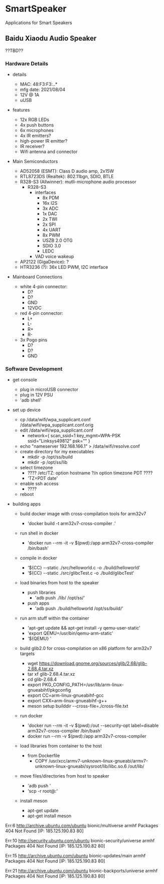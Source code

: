 # SmartSpeaker
Applications for Smart Speakers

## Baidu Xiaodu Audio Speaker

??TBD??

### Hardware Details

* details
  - MAC: 48:F3:F3:*.*.*
  - mfg date: 2021/08/04
  - 12V @ 1A
  - uUSB

* features
  - 12x RGB LEDs
  - 4x push buttons
  - 6x microphones
  - 4x IR emitters?
  - high-power IR emitter?
  - IR receiver?
  - Wifi antenna and connector

* Main Semiconductors
  - AD52058 (ESMT): Class D audio amp, 2x15W
  - RTL8723DS (Realtek): 802.11bgn, SDIO, BTLE
  - R328-S3 (Allwinner): mutli-microphone audio processor
    * R328-S3
      - interfaces
        * 8x PDM
        * 16x I2S
        * 3x ADC
        * 1x DAC
        * 2x TWI
        * 2x SPI
        * 4x UART
        * 8x PWM
        * USZB 2.0 OTG
        * SDIO 3.0
        * LEDC
      - VAD voice wakeup
  - AP2122 (GigaDevice): ?
  - HTR3236 (?): 36x LED PWM, I2C interface

* Mainboard Connections
  - white 4-pin connector:
    * D?
    * D?
    * GND
    * 12VDC
  - red 4-pin connector:
    * L+
    * L-
    * R+
    * R-
  - 3x Pogo pins
    * D?
    * D?
    * GND

### Software Development

* get console
  - plug in microUSB connector
  - plug in 12V PSU
  - 'adb shell'

* set up device
  - cp /data/wifi/wpa_supplicant.conf /data/wifi/wpa_supplicant.conf.orig
  - edit /data/wifi/wpa_supplicant.conf
    * network={
        scan_ssid=1
        key_mgmt=WPA-PSK
        ssid="Linksys49812"
        psk="<pwd>"
    }
  - echo "nameserver 192.168.166.1" > /data/wifi/resolve.conf
  - create directory for my executables
    * mkdir -p /opt/ss/build
    * mkdir -p /opt/ss/lib
  - select timezone
    * ???? /etc/TZ: option hostname ?/n option timezone PDT ????
    * 'TZ=PDT date'
  - enable ssh access
    * ????
  - reboot

* building apps
  - build docker image with cross-compilation tools for arm32v7
    * 'docker build -t arm32v7-cross-compiler .'
  - run shell in docker
    * 'docker run --rm -it -v $(pwd):/app arm32v7-cross-compiler /bin/bash'
  - compile in docker
    * '${CC} --static ./src/helloworld.c -o ./build/helloworld'
    * '${CC} --static ./src/glibcTest.c -o ./build/glibcTest'
  - load binaries from host to the speaker
    * push libraries
      - 'adb push ./lib/ /opt/ss/'
    * push apps
      - 'adb push ./build/helloworld /opt/ss/build/'
  - run arm stuff within the container
    * 'apt-get update && apt-get install -y qemu-user-static'
    * 'export QEMU=/usr/bin/qemu-arm-static'
    * '${QEMU} <bin>'
  - build glib2.0 for cross-compilation on x86 platform for arm32v7 targets
    * wget https://download.gnome.org/sources/glib/2.68/glib-2.68.4.tar.xz
    * tar xf glib-2.68.4.tar.xz
    * cd glib-2.68.4
    * export PKG_CONFIG_PATH=/usr/lib/arm-linux-gnueabihf/pkgconfig
    * export CC=arm-linux-gnueabihf-gcc
    * export CXX=arm-linux-gnueabihf-g++
    * meson setup builddir --cross-file=./cross-file.txt

  - run docker
    * 'docker run --rm -it -v $(pwd):/out --security-opt label=disable arm32v7-cross-compiler /bin/bash'
    * docker run --rm -v $(pwd):/app arm32v7-cross-compiler <cmd>
  - load libraries from container to the host
    * from Dockerfile
      - COPY /usr/xcc/armv7-unknown-linux-gnueabi/armv7-unknown-linux-gnueabi/sysroot/lib/libc.so.6 /out/lib/

  - move files/directories from host to speaker
    * 'adb push <local> <remote>'
    * 'scp -r <local> root@<ipaddr>:<remote>'

  - install meson
    * apt-get update
    * apt-get install meson
  
Err:6 http://archive.ubuntu.com/ubuntu bionic/multiverse armhf Packages
  404  Not Found [IP: 185.125.190.83 80]

Err:10 http://security.ubuntu.com/ubuntu bionic-security/universe armhf Packages
  404  Not Found [IP: 185.125.190.82 80]

Err:15 http://archive.ubuntu.com/ubuntu bionic-updates/main armhf Packages
  404  Not Found [IP: 185.125.190.83 80]

Err:21 http://archive.ubuntu.com/ubuntu bionic-backports/universe armhf Packages
  404  Not Found [IP: 185.125.190.83 80]
